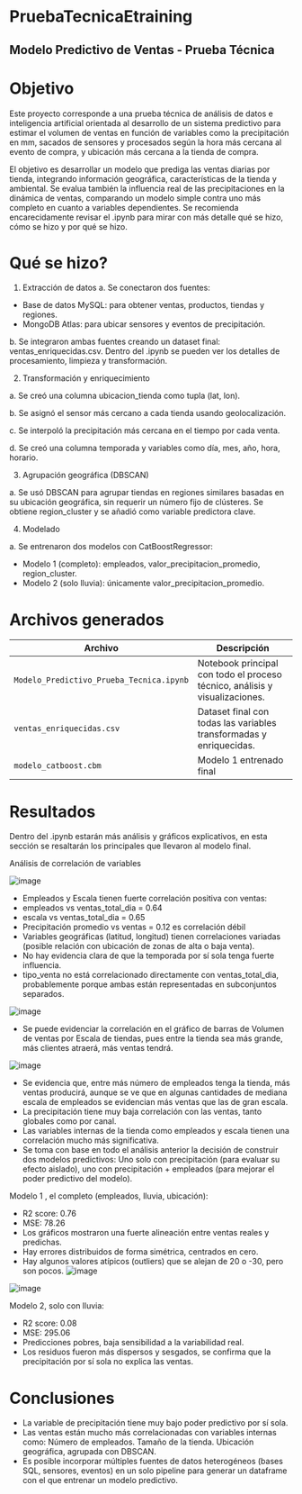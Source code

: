 # PruebaTecnicaEtraining

## Modelo Predictivo de Ventas - Prueba Técnica

# Objetivo
Este proyecto corresponde a una prueba técnica de análisis de datos e inteligencia artificial orientada al desarrollo de un sistema predictivo para estimar el volumen de ventas en función de variables como la precipitación en mm, sacados de sensores y procesados según la hora más cercana al evento de compra, y ubicación más cercana a la tienda de compra.

El objetivo es desarrollar un modelo que prediga las ventas diarias por tienda, integrando información geográfica, características de la tienda y ambiental.
Se evalua también la influencia real de las precipitaciones en la dinámica de ventas, comparando un modelo simple contra uno más completo en cuanto a variables dependientes.
Se recomienda encarecidamente revisar el .ipynb para mirar con más detalle qué se hizo, cómo se hizo y por qué se hizo.

# Qué se hizo?
1. Extracción de datos
a. Se conectaron dos fuentes:

* Base de datos MySQL: para obtener ventas, productos, tiendas y regiones.
* MongoDB Atlas: para ubicar sensores y eventos de precipitación.

b. Se integraron ambas fuentes creando un dataset final: ventas_enriquecidas.csv. Dentro del .ipynb se pueden ver los detalles de procesamiento, limpieza y transformación.

2. Transformación y enriquecimiento

a. Se creó una columna ubicacion_tienda como tupla (lat, lon).

b. Se asignó el sensor más cercano a cada tienda usando geolocalización.

c. Se interpoló la precipitación más cercana en el tiempo por cada venta.

d. Se creó una columna temporada y variables como día, mes, año, hora, horario.

3. Agrupación geográfica (DBSCAN)

a. Se usó DBSCAN para agrupar tiendas en regiones similares basadas en su ubicación geográfica, sin requerir un número fijo de clústeres. Se obtiene region_cluster y se añadió como variable predictora clave.

4. Modelado
   
a. Se entrenaron dos modelos con CatBoostRegressor:

* Modelo 1 (completo): empleados, valor_precipitacion_promedio, region_cluster.
* Modelo 2 (solo lluvia): únicamente valor_precipitacion_promedio.

# Archivos generados
| Archivo                        | Descripción                                                                 |
|-------------------------------|------------------------------------------------------------------------------|
| `Modelo_Predictivo_Prueba_Tecnica.ipynb` | Notebook principal con todo el proceso técnico, análisis y visualizaciones.         |
| `ventas_enriquecidas.csv`     | Dataset final con todas las variables transformadas y enriquecidas.         |
| `modelo_catboost.cbm`         | Modelo 1 entrenado final          |

# Resultados

Dentro del .ipynb estarán más análisis y gráficos explicativos, en esta sección se resaltarán los principales que llevaron al modelo final.

Análisis de correlación de variables

![image](https://github.com/user-attachments/assets/1a239634-b2c8-49ed-b046-b730b3af4f29)

* Empleados y Escala tienen fuerte correlación positiva con ventas:
* empleados vs ventas_total_dia = 0.64
* escala vs ventas_total_dia = 0.65
* Precipitación promedio vs ventas = 0.12 es correlación débil
* Variables geográficas (latitud, longitud) tienen correlaciones variadas (posible relación con ubicación de zonas de alta o baja venta).
* No hay evidencia clara de que la temporada por sí sola tenga fuerte influencia.
* tipo_venta no está correlacionado directamente con ventas_total_dia, probablemente porque ambas están representadas en subconjuntos separados.

![image](https://github.com/user-attachments/assets/c1320409-8f34-4b37-bbea-372b3a18b0a0)

* Se puede evidenciar la correlación en el gráfico de barras de Volumen de ventas por Escala de tiendas, pues entre la tienda sea más grande, más clientes atraerá, más ventas tendrá.
  
![image](https://github.com/user-attachments/assets/c7491064-7b6f-4609-81e2-451b9f735222)

* Se evidencia que, entre más número de empleados tenga la tienda, más ventas producirá, aunque se ve que en algunas cantidades de mediana escala de empleados se evidencian más ventas que las de gran escala.
* La precipitación tiene muy baja correlación con las ventas, tanto globales como por canal.
* Las variables internas de la tienda como empleados y escala tienen una correlación mucho más significativa.
* Se toma con base en todo el análisis anterior la decisión de construir dos modelos predictivos: Uno solo con precipitación (para evaluar su efecto aislado), uno con precipitación + empleados (para mejorar el poder predictivo del modelo).

Modelo 1 , el completo (empleados, lluvia, ubicación):

* R2 score: 0.76
* MSE: 78.26
* Los gráficos mostraron una fuerte alineación entre ventas reales y predichas.
* Hay errores distribuidos de forma simétrica, centrados en cero.
* Hay algunos valores atípicos (outliers) que se alejan de 20 o -30, pero son pocos.
![image](https://github.com/user-attachments/assets/ecca7f1f-aa5f-493c-b780-0c14ba4d47e4)

![image](https://github.com/user-attachments/assets/21d95555-6fa7-4acc-aec1-544f3dca5725)

Modelo 2, solo con lluvia:
* R2 score: 0.08
* MSE: 295.06
* Predicciones pobres, baja sensibilidad a la variabilidad real.
* Los residuos fueron más dispersos y sesgados, se confirma que la precipitación por sí sola no explica las ventas.

# Conclusiones
* La variable de precipitación tiene muy bajo poder predictivo por sí sola.
* Las ventas están mucho más correlacionadas con variables internas como: Número de empleados. Tamaño de la tienda. Ubicación geográfica, agrupada con DBSCAN.
* Es posible incorporar múltiples fuentes de datos heterogéneos (bases SQL, sensores, eventos) en un solo pipeline para generar un dataframe con el que entrenar un modelo predictivo.
